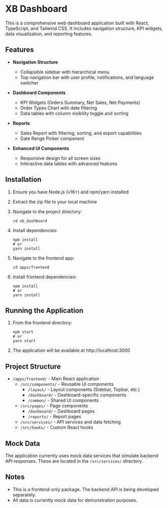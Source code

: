 # XB Dashboard

This is a comprehensive web dashboard application built with React, TypeScript, and Tailwind CSS. It includes navigation structure, KPI widgets, data visualization, and reporting features.

## Features

- **Navigation Structure**
  - Collapsible sidebar with hierarchical menu
  - Top navigation bar with user profile, notifications, and language switcher

- **Dashboard Components**
  - KPI Widgets (Orders Summary, Net Sales, Net Payments)
  - Order Types Chart with date filtering
  - Data tables with column visibility toggle and sorting

- **Reports**
  - Sales Report with filtering, sorting, and export capabilities
  - Date Range Picker component

- **Enhanced UI Components**
  - Responsive design for all screen sizes
  - Interactive data tables with advanced features

## Installation

1. Ensure you have Node.js (v16+) and npm/yarn installed

2. Extract the zip file to your local machine

3. Navigate to the project directory:
   ```
   cd xb_dashboard
   ```

4. Install dependencies:
   ```
   npm install
   # or
   yarn install
   ```

5. Navigate to the frontend app:
   ```
   cd apps/frontend
   ```

6. Install frontend dependencies:
   ```
   npm install
   # or
   yarn install
   ```

## Running the Application

1. From the frontend directory:
   ```
   npm start
   # or
   yarn start
   ```

2. The application will be available at http://localhost:3000

## Project Structure

- `/apps/frontend/` - Main React application
  - `/src/components/` - Reusable UI components
    - `/layout/` - Layout components (Sidebar, Topbar, etc.)
    - `/dashboard/` - Dashboard-specific components
    - `/common/` - Shared UI components
  - `/src/pages/` - Page components
    - `/dashboard/` - Dashboard pages
    - `/reports/` - Report pages
  - `/src/services/` - API services and data fetching
  - `/src/hooks/` - Custom React hooks

## Mock Data

The application currently uses mock data services that simulate backend API responses. These are located in the `/src/services/` directory.

## Notes

- This is a frontend-only package. The backend API is being developed separately.
- All data is currently mock data for demonstration purposes.
